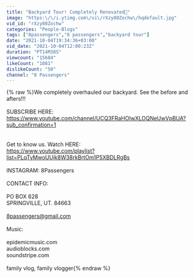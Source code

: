 ```yaml
---
title: "Backyard Tour! Completely Renovated🚜"
image: "https:\/\/i.ytimg.com\/vi\/rXzy80Zochw\/hqdefault.jpg"
vid_id: "rXzy80Zochw"
categories: "People-Blogs"
tags: ["8passengers","8 passengers","backyard tour"]
date: "2021-10-04T19:34:36+03:00"
vid_date: "2021-10-04T12:00:23Z"
duration: "PT14M38S"
viewcount: "15684"
likeCount: "1081"
dislikeCount: "50"
channel: "8 Passengers"
---
```

{% raw %}We completely overhauled our backyard. See the before and afters!!!<br /><br />SUBSCRIBE HERE: <a rel="nofollow" target="blank" href="https://www.youtube.com/channel/UCQ3FRaHOIwXLOQNeUwVpBUA?sub_confirmation=1">https://www.youtube.com/channel/UCQ3FRaHOIwXLOQNeUwVpBUA?sub_confirmation=1</a><br /><br /><br />Get to know us. Watch HERE: <br /><a rel="nofollow" target="blank" href="https://www.youtube.com/playlist?list=PLqTyMwoUUjk8W38rkBrtOm1P5XBDLRgBs">https://www.youtube.com/playlist?list=PLqTyMwoUUjk8W38rkBrtOm1P5XBDLRgBs</a><br /><br />INSTAGRAM: 8Passengers<br /><br />CONTACT INFO:<br /><br />PO BOX 628<br />SPRINGVILLE, UT. 84663<br /><br />8passengers@gmail.com<br /><br />Music:<br /><br />epidemicmusic.com<br />audioblocks.com<br />soundstripe.com<br /><br />family vlog, family vlogger{% endraw %}

